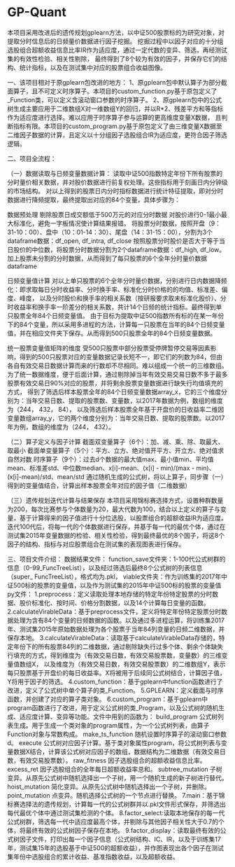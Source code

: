 # GP-Quant
本项目采用改进后的遗传规划gplearn方法，以中证500股票标的为研究对象，对提取分时信息后的日频量价数据进行因子挖掘。
挖掘过程中以因子对应的十分组选股组合超额收益信息比率IR作为适应度，通过一定代数的变异、筛选，再经测试集的有效性检验、相关性剔除，
最终得到了8个较为有效的因子，并保存它们的结构、统计指标，以及在测试集中对应的股票组合收益图像。

一、该项目相对于原gplearn包改进的地方：
1、原gplearn包中默认算子为部分截面算子，且不可定义时序算子。本项目的custom_function.py基于原包定义了_Function类，可以定义含滚动窗口参数的时序算子。
2、原gplearn包中的公式树生成主要应用于二维数组X对一维数组Y的回归，并以R*2、残差平方和等指标作为适应度进行选择。难以应用于时序算子参与运算的更高维度变量X数据，
且判断指标有限。本项目的custom_program.py基于原包定义了由三维变量X数据至二维因子数据的计算，且定义以十分组因子选股组合IR为适应度，更符合因子筛选逻辑。

二、项目全流程：

（一）数据读取与日频变量数据计算：
读取中证500指数特定年份下所有股票的分时量价相关数据，并对股价数据进行前复权处理。这些指标用于刻画日内分钟级的市场结构。
对以上得到的股票日内分时指标数据进行统计特征提取，即对分时数据进行降频提取，最终提取出对应的84个变量，具体步骤为：

数据预处理
剔除股票日成交额低于500万元的对应分时数据
对股价进行0-1最小最大标准化，避免一字板情况使计算结果报错。
将股票分时数据，按照开盘（9：31-10：00）、盘中（10：01-14：30）、尾盘（14：31-15：00），分割为3个dataframe数据：df_open, df_intra, df_close
按照股票分时股价是否大于等于当日股价的中位数，将股票分时数据分割为2个dataframe数据：df_high, df_low。
加上股票未分割的分时数据，从而得到了每只股票的6个全年分时量价数据dataframe

日频变量值计算
对以上单只股票的6个全年分时量价数据，分别进行日内数据降频化：即求取每日分时收益率、分时换手率、标准化分时价格的的均值、标准差、偏度、峰度，
以及分时股价和换手率的相关系数（按研报要求取未标准化股价）、分时收益率和换手率一阶差分的相关系数，共计14个日频的统计指标。最终得到单只股票全年84个日频变量值。
由于目标为提取中证500指数所有标的在某一年份下的84个变量，所以采用多进程的方法，计算每一只股票在当年的84个日频变量值，并在相应文件夹下保存。从而得到500只股票全年的84个日频变量数据。

统一股票变量值矩阵的维度
受500只股票中部分股票受停牌暂停交易等因素影响，得到的500只股票对应的变量数据记录长短不一，即它们的列数为84，但由各自有效交易日数据计算而来的行数却不尽相同。难以组成一个统一的三维数组。
为了统一数据维度，便于后面计算，通过剔除掉当年有效交易交易日数不多于最多股票有效交易日90%对应的股票，并将剩余股票变量数据进行缺失行均值填充的方式，
得到了筛选后样本股票全年的84个日频变量数据array_x，它的三个维度分别为：当年交易日数、提取的股票数、变量数，以2017年数据为例，数组的维度为（244， 432， 84），
以及筛选后样本股票全年基于开盘价的日收益率二维因变量数组array_y，它的两个维度分别为：当年交易日数、提取的股票数。以2017年为例，数组的维度为（244， 432）。

（二）算子定义与因子计算
截面双变量算子（6个）：加、减、乘、除、取最大、取最小
截面单变量算子（5个）：平方、立方、绝对值开平方、开立方、绝对值求自然对数
时序算子（9个）：过去d个数据的最大值max、最小值min、平均值mean、标准差std、中位数median、x[i]-mean、(x[i] - min)/(max - min)、(x[i]-mean)/std、mean/std
通过随机生成的公式树，将以上算子，同步骤（一）得到的变量值结合，计算出样本股票全年对应的因子值（二维数据）

（三）遗传规划迭代计算与结果保存
本项目采用锦标赛选择方式，设置种群数量为200，每次比赛参与个体数量为20，最大代数为100，结合以上定义的算子与变量，基于计算得来的因子值进行十分位选股，以股票组合的超额收益IR为适应度。
迭代100代后，将每一代的个体数据进行保存，并基于每一代的最优个体，通过在测试集2015年变量数据的检验、相关性检验，得到最终最优的8个因子，将这8个因子的结构、指标与对应股票组合在测试集的表现图表进行保存。


三、项目文件介绍：
数据结果文件：
function_save文件夹：1-100代公式树群的信息（0-99_FuncTreeList），以及经过筛选后最终8个公式树的列表信息（super_ FuncTreeList），格式均为.pkl，
viable文件夹：作为训练集的2017年中证500标的股票的变量值，以及作为测试集的2015年中证500标的股票的变量值
py文件：
1.preprocess：定义读取处理本地存储的特定年份特定股票的分时数据、股价标准化、按时间、价格分割数据，以及14个计算每日变量的函数。
2.calculateVirableData：基于preprocess文件，定义将特定年份特定股票分时数据处理为含有84个变量的日频数据的函数。以及通过多进程运算，将训练集2017年、测试集2015年原始数据处理为各个股票于当年84列变量的日频二维数据，并保存本地。
3.calculateVirableData：读取基于calculateVirableData存储的，特定年份下的所有股票84列的二维数据，通过剔除缺失行过多个体、剩余个体缺失行填充的方式，得到维度为（有效交易日数，有效交易股票数，变量数）的三维变量值数组X，
以及维度为（有效交易日数，有效交易股票数）的二维数组Y，表示每只股票基于开盘价的每日收益率。X将被用于后续同公式树结合，计算因子值，Y将用于因子的筛选。
4.custom_function：基于gplearn中function函数进行了改进，定义了公式树中单个算子的类_Function。
5.GPLEARN：定义截面与时序函数，并创建了对应的算子类对象。
6.custom_program：基于gplearn中program函数进行了改进，用于定义公式树的类_Program，以及公式树的随机生成、适应度计算、变异等功能。文件中用到的函数为：
build_program 公式树列表生成。用于生成一个类对象的program属性，为一个公式树列表，由算子Function对象与常数构成。
make_ts_function 随机设置时序算子的滚动窗口参数d。
execute 公式树对应因子计算。基于类对象属性program，将公式树列表与变量数据X结合，计算该公式树对应因子的数组，数据结构为二维数据（有效交易日数，有效交易股票数）。
raw_fitness 因子选股组合的超额收益信息比率。
excess_ret 因子选股组合的全年每日超额收益率总和。
subtree_mutation 子树变异。从原先公式树中随机选择出一个子树，用一个随机生成的新子树进行替代。
hoist_mutation 简化变异。从原先公式树中随机选择出一个子树，并删除。
point_mutation 点变异。随机选择公式树的一个节点进行替换。
7.main：基于锦标赛选择法的遗传规划，计算每一代的公式树群并以.pkl文件形式保存，并筛选出每代最优个体中通过测试集检测的个体。
8.factor_select:读取本地保存的每一代公式树群，筛选每一代中适应度最高个体，并剔除与其他因子相关性大于0.7的个体，将最终有效的公式树因子保存在本地。
9.factor_display：读取最终有效的公式树因子文件，打印出每一个因子信息（公式树结构、IC、IR，以及于训练集17年，测试集15年的选股基于中证500的超额收益），并作图表现出各个因子在测试集年份中选股组合的累计收益、基准指数收益，以及超额收益。
